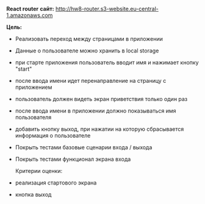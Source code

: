 **React router**
**сайт:** http://hw8-router.s3-website.eu-central-1.amazonaws.com

**Цель:**

- Реализовать переход между страницами в приложении
- Данные о пользователе можно хранить в local storage
- при старте приложения пользователь вводит имя и нажимает кнопку "start"
- после ввода имени идет перенаправление на страницу с приложением
- пользователь должен видеть экран приветствия только один раз
- после ввода имени в приложении должно показываться имя пользователя
- добавить кнопку выход, при нажатии на которую сбрасывается информация о пользователе

- Покрыть тестами базовые сценарии входа / выхода
- Покрыть тестами функционал экрана входа

  Критерии оценки:

- реализация стартового экрана
- кнопка выход
